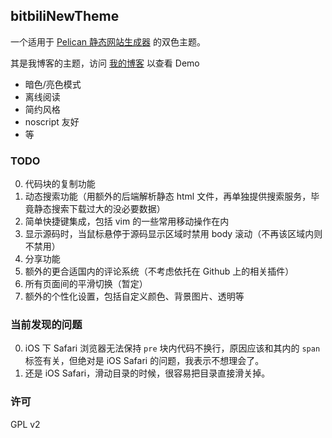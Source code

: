 ## bitbiliNewTheme

一个适用于 [Pelican 静态网站生成器](https://github.com/getpelican/pelican) 的双色主题。

其是我博客的主题，访问 [我的博客](https://bitbili.net) 以查看 Demo

* 暗色/亮色模式
* 离线阅读
* 简约风格
* noscript 友好
* 等

### TODO

0. 代码块的复制功能
1. 动态搜索功能（用额外的后端解析静态 html 文件，再单独提供搜索服务，毕竟静态搜索下载过大的没必要数据）
2. 简单快捷键集成，包括 vim 的一些常用移动操作在内
3. 显示源码时，当鼠标悬停于源码显示区域时禁用 body 滚动（不再该区域内则不禁用）
4. 分享功能
5. 额外的更合适国内的评论系统（不考虑依托在 Github 上的相关插件）
6. 所有页面间的平滑切换（暂定）
7. 额外的个性化设置，包括自定义颜色、背景图片、透明等

### 当前发现的问题

0. iOS 下 Safari 浏览器无法保持 `pre` 块内代码不换行，原因应该和其内的 `span` 标签有关，但绝对是 iOS Safari 的问题，我表示不想理会了。
1. 还是 iOS Safari，滑动目录的时候，很容易把目录直接滑关掉。

### 许可

GPL v2
